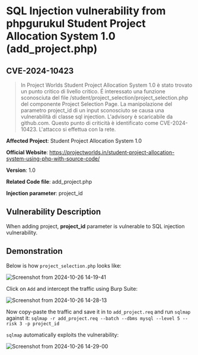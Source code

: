 # SQL Injection vulnerability from phpgurukul Student Project Allocation System 1.0 (add_project.php)
## CVE-2024-10423

> In Project Worlds Student Project Allocation System 1.0 è stato trovato un punto critico di livello critico. É interessato una funzione sconosciuta del file /student/project_selection/project_selection.php del componente Project Selection Page. La manipolazione del parametro project_id di un input sconosciuto se causa una vulnerabilità di classe sql injection. L'advisory è scaricabile da github.com. Questo punto di criticità è identificato come CVE-2024-10423. L'attacco si effettua con la rete.



**Affected Project**: Student Project Allocation System 1.0

**Official Website**: https://projectworlds.in/student-project-allocation-system-using-php-with-source-code/

**Version**: 1.0

**Related Code file**: add_project.php

**Injection parameter**: project_id

## Vulnerability Description

When adding project, **project_id** parameter is vulnerable to SQL injection vulnerability.

## Demonstration

Below is how `project_selection.php` looks like:

![Screenshot from 2024-10-26 14-19-41](https://github.com/user-attachments/assets/50b96b6b-0a66-4f53-9449-3d8d88b82786)

Click on `Add` and intercept the traffic using Burp Suite:

![Screenshot from 2024-10-26 14-28-13](https://github.com/user-attachments/assets/ca59faf5-3295-4829-8a47-2f0aaf6955b6)

Now copy-paste the traffic and save it in to `add_project.req` and run `sqlmap` against it: `sqlmap -r add_project.req --batch --dbms mysql --level 5 --risk 3 -p project_id`

`sqlmap` automatically exploits the vulnerability:

![Screenshot from 2024-10-26 14-29-00](https://github.com/user-attachments/assets/0404a597-ca93-4fd8-95c8-28d204344ba7)
